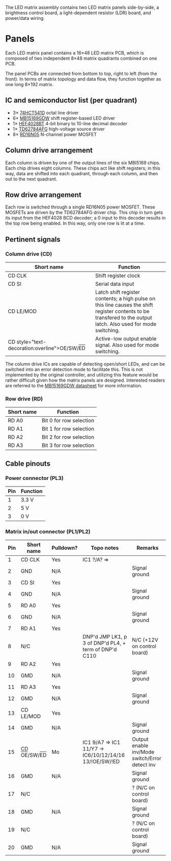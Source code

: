 The LED matrix assembly contains two LED matrix panels side-by-side,
a brightness control board, a light-dependent resistor (LDR) board,
and power/data wiring.

# Panels
Each LED matrix panel contains a 16×48 LED matrix PCB, which is composed of two
independent
8×48 matrix quadrants combined on one PCB.

The panel PCBs are connected from bottom to top, right to left (from the front).
In terms of matrix topology and data flow, they function together
as one long 8×192 matrix.

## IC and semiconductor list (per quadrant)
- 3× [74HCT541D](https://assets.nexperia.com/documents/data-sheet/74HC_HCT541.pdf)
octal line driver
- 6× [MB15169GDW](https://www.neumueller.com/datenblatt/macroblock/MBI5169%20Datenblatt%20-%20Datasheet.pdf)
shift register-based LED driver
- 1× [HEF4028BT](https://assets.nexperia.com/documents/data-sheet/HEF4028B.pdf)
4-bit binary to 10-line decimal decoder
- 1× [TD62784AFG](https://docs.rs-online.com/bc35/0900766b80811071.pdf)
high-voltage source driver
- 8× [RD16N05](https://www.mouser.com/datasheet/2/149/RFD16N05SM-98571.pdf)
N-channel power MOSFET

## Column drive arrangement
Each column is driven by one of the output lines of the six MBI5169 chips.
Each chip drives eight columns.
These chips act like shift registers; in this way, data are shifted into each
quadrant, through each column, and then out to the next quadrant.

## Row drive arrangement
Each row is switched through a single RD16N05 power MOSFET.
These MOSFETs are driven by the TD62784AFG driver chip.
This chip in turn gets its input from the HEF4028 BCD decoder;
a 0 input to this decoder results in the top row being enabled.
In this way, only one row is lit at a time.

## Pertinent signals
### Column drive (CD)
| Short name | Function                |
|------------|-------------------------|
| CD CLK     | Shift register clock |
| CD SI      | Serial data input |
| CD LE/MOD  | Latch shift register contents; a high pulse on this line causes the shift register contents to be transfered to the output latch. Also used for mode switching. |
| CD style="text-decoration:overline">OE</span>/SW/<span style="text-decoration:overline">ED</span> | Active-low output enable signal. Also used for mode switching. |
The column drive ICs are capable of detecting open/short LEDs, and can be
switched into an error detection mode to facilitate this.
This is not implemented by the original controller,
and utilizing this feature would
be rather difficult given how the matrix panels are designed.
Interested readers are referred to the
[MB15169GDW datasheet](https://www.neumueller.com/datenblatt/macroblock/MBI5169%20Datenblatt%20-%20Datasheet.pdf)
for more information.

### Row drive (RD)
| Short name | Function                |
|------------|-------------------------|
| RD A0      | Bit 0 for row selection |
| RD A1      | Bit 1 for row selection |
| RD A2      | Bit 2 for row selection |
| RD A3      | Bit 3 for row selection |

## Cable pinouts
### Power connector (PL3)
| Pin | Function |
|-----|----------|
| 1   | 3.3 V    |
| 2   | 5 V      |
| 3   | 0 V      |
### Matrix in/out connector (PL1/PL2)
| Pin | Short name | Pulldown? | Topo notes                                            | Remarks                                        |
|-----|------------|-----------|-------------------------------------------------------|------------------------------------------------|
|  1  | CD CLK     |       Yes | IC1 ?/A? =>                                           |                                                |
|  2  | GND        |       N/A |                                                       | Signal ground                                  |
|  3  | CD SI      |       Yes |                                                       | |
|  4  | GND        |       N/A |                                                       | Signal ground                                  |
|  5  | RD A0      |       Yes |                                                       | |
|  6  | GND        |       N/A |                                                       | Signal ground                                  |
|  7  | RD A1      |       Yes |                                                       | |
|  8  | N/C        |           | DNP'd JMP LK1, p 3 of DNP'd PL4, + term of DNP'd C110 | N/C (+12V on control board)  |
|  9  | RD A2      |       Yes |                                                       | |
| 10  | GMD        |       N/A |                                                       | Signal ground                                  |
| 11  | RD A3      |       Yes |                                                       | |
| 12  | GMD        |       N/A |                                                       | Signal ground                                  |
| 13  | CD LE/MOD  |       Yes |                                                       | |
| 14  | GMD        |       N/A |                                                       | Signal ground                                  |
| 15  | CD <span style="text-decoration:overline">OE</span>/SW/<span style="text-decoration:overline">ED</span> | Mo | IC1 9/A7 ⇒ IC1 11/Y7 → IC6/10/12/14/16 13/!OE/SW/!ED | Output enable inv/Mode switch/Error detect inv |
| 16  | GMD        |       N/A |                                                       | Signal ground                                  |
| 17  | N/C        |           |                                                       | ? (N/C on control board)                       |
| 18  | GMD        |       N/A |                                                       | Signal ground                                  |
| 19  | N/C        |           |                                                       | ? (N/C on control board)                       |
| 20  | GMD        |       N/A |                                                       | Signal ground                                  |
